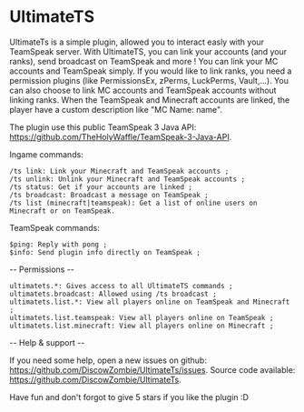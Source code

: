 # UltimateTS
UltimateTs is a simple plugin, allowed you to interact easly with your TeamSpeak server. With UltimateTS, you can link your accounts (and your ranks), send broadcast on TeamSpeak and more !
You can link your MC accounts and TeamSpeak simply. If you would like to link ranks, you need a permission plugins (like PermissionsEx, zPerms, LuckPerms, Vault,...). You can also choose to link MC accounts and TeamSpeak accounts without linking ranks.
When the TeamSpeak and Minecraft accounts are linked, the player have a custom description like "MC Name: name".

The plugin use this public TeamSpeak 3 Java API: https://github.com/TheHolyWaffle/TeamSpeak-3-Java-API.



Ingame commands:

    /ts link: Link your Minecraft and TeamSpeak accounts ;
    /ts unlink: Unlink your Minecraft and TeamSpeak accounts ;
    /ts status: Get if your accounts are linked ;
    /ts broadcast: Broadcast a message on TeamSpeak ;
    /ts list (minecraft|teamspeak): Get a list of online users on Minecraft or on TeamSpeak.

TeamSpeak commands:

    $ping: Reply with pong ;
    $info: Send plugin info directly on TeamSpeak ;



-- Permissions --

    ultimatets.*: Gives access to all UltimateTS commands ;
    ultimatets.broadcast: Allowed using /ts broadcast ;
    ultimatets.list.*: View all players online on TeamSpeak and Minecraft ;
    ultimatets.list.teamspeak: View all players online on TeamSpeak ;
    ultimatets.list.minecraft: View all players online on Minecraft ;



-- Help & support --

If you need some help, open a new issues on github: https://github.com/DiscowZombie/UltimateTs/issues.
Source code available: https://github.com/DiscowZombie/UltimateTs.

Have fun and don't forgot to give 5 stars if you like the plugin :D
